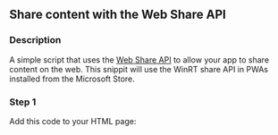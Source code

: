 <div id="headerDiv">

## Share content with the Web Share API

</div>

<div id="contentContainer">
<div id="leftSide">
  
### Description
A simple script that uses the [Web Share API](https://developers.google.com/web/updates/2016/09/navigator-share) to allow your app to share content on the web. This snippit will use the WinRT share API in PWAs installed from the Microsoft Store.


</div>

<div id="rightSide">

### Step 1

Add this code to your HTML page: 

<div class="codeBlockHeader">
  <copy-button codeurl="https://raw.githubusercontent.com/pwa-builder/pwabuilder-snippits/master/src/share/share.html">
  </copy-button>
</div>

<div class="codeBlock">
 
<pwb-share title="share title" text="share text" url="https://microsoft.com"></pwb-share>

</div>
</div>
